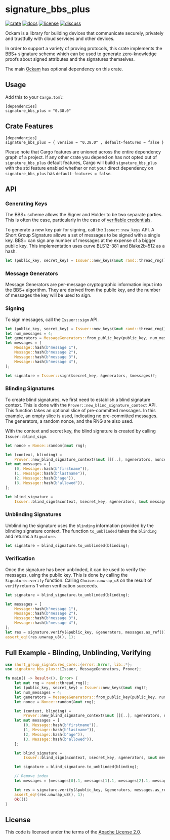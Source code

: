 # signature_bbs_plus

[![crate][crate-image]][crate-link]
[![docs][docs-image]][docs-link]
[![license][license-image]][license-link]
[![discuss][discuss-image]][discuss-link]

Ockam is a library for building devices that communicate securely, privately
and trustfully with cloud services and other devices.

In order to support a variety of proving protocols, this crate implements the BBS+ signature scheme which can be used to generate zero-knowledge proofs about signed attributes and the signatures themselves.

The main [Ockam][main-ockam-crate-link] has optional dependency on this crate.

## Usage

Add this to your `Cargo.toml`:

```
[dependencies]
signature_bbs_plus = "0.38.0"
```

## Crate Features

```
[dependencies]
signature_bbs_plus = { version = "0.38.0" , default-features = false }
```

Please note that Cargo features are unioned across the entire dependency
graph of a project. If any other crate you depend on has not opted out of
`signature_bbs_plus` default features, Cargo will build `signature_bbs_plus` with the std
feature enabled whether or not your direct dependency on `signature_bbs_plus`
has `default-features = false`.

## API

### Generating Keys

The BBS+ scheme allows the Signer and Holder to be two separate parties. This is often the case, particularly in the
case of [verifiable credentials](https://www.w3.org/TR/vc-data-model/).

To generate a new key pair for signing, call the `Issuer::new_keys` API. A Short Group Signature allows a set of messages
to be signed with a single key. BBS+ can sign any number of messages at the expense of a bigger public key. This implementation
uses curve BLS12-381 and Blake2b-512 as a hash.

```rust
let (public_key, secret_key) = Issuer::new_keys(&mut rand::thread_rng())?;
```

### Message Generators

Message Generators are per-message cryptographic information input into the BBS+ algorithm. They are derived from the
public key, and the number of messages the key will be used to sign.

### Signing

To sign messages, call the `Issuer::sign` API.

```rust
let (public_key, secret_key) = Issuer::new_keys(&mut rand::thread_rng())?;
let num_messages = 4;
let generators = MessageGenerators::from_public_key(public_key, num_messages);
let messages = [
    Message::hash(b"message 1"),
    Message::hash(b"message 2"),
    Message::hash(b"message 3"),
    Message::hash(b"message 4"),
];

let signature = Issuer::sign(&secret_key, &generators, &messages)?;
```

### Blinding Signatures

To create blind signatures, we first need to establish a blind signature context. This is done with the `Prover::new_blind_signature_context`
API. This function takes an optional slice of pre-committed messages. In this example, an empty slice is used, indicating
no pre-committed messages. The generators, a random nonce, and the RNG are also used.

With the context and secret key, the blind signature is created by calling `Issuer::blind_sign`.

```rust
let nonce = Nonce::random(&mut rng);

let (context, blinding) =
    Prover::new_blind_signature_context(&mut [][..], &generators, nonce, &mut rng)?;
let mut messages = [
    (0, Message::hash(b"firstname")),
    (1, Message::hash(b"lastname")),
    (2, Message::hash(b"age")),
    (3, Message::hash(b"allowed")),
];

let blind_signature =
    Issuer::blind_sign(&context, &secret_key, &generators, &mut messages[..], nonce)?;
```

### Unblinding Signatures

Unblinding the signature uses the `blinding` information provided by the blinding signature context. The function `to_unblinded`
takes the `blinding` and returns a `Signature`.

```rust
let signature = blind_signature.to_unblinded(blinding);
```

### Verification

Once the signature has been unblinded, it can be used to verify the messages, using the public key. This is done by calling
the `Signature::verify` function. Calling `Choice::unwrap_u8` on the result of `verify` returns 1 when verification succeeds.

```rust
let signature = blind_signature.to_unblinded(blinding);

let messages = [
    Message::hash(b"message 1"),
    Message::hash(b"message 2"),
    Message::hash(b"message 3"),
    Message::hash(b"message 4"),
];
let res = signature.verify(&public_key, &generators, messages.as_ref());
assert_eq!(res.unwrap_u8(), 1);
```

## Full Example - Blinding, Unblinding, Verifying

```rust
use short_group_signatures_core::{error::Error, lib::*};
use signature_bbs_plus::{Issuer, MessageGenerators, Prover};

fn main() -> Result<(), Error> {
    let mut rng = rand::thread_rng();
    let (public_key, secret_key) = Issuer::new_keys(&mut rng)?;
    let num_messages = 4;
    let generators = MessageGenerators::from_public_key(public_key, num_messages);
    let nonce = Nonce::random(&mut rng);

    let (context, blinding) =
        Prover::new_blind_signature_context(&mut [][..], &generators, nonce, &mut rng)?;
    let mut messages = [
        (0, Message::hash(b"firstname")),
        (1, Message::hash(b"lastname")),
        (2, Message::hash(b"age")),
        (3, Message::hash(b"allowed")),
    ];

    let blind_signature =
        Issuer::blind_sign(&context, &secret_key, &generators, &mut messages[..], nonce)?;

    let signature = blind_signature.to_unblinded(blinding);

    // Remove index
    let messages = [messages[0].1, messages[1].1, messages[2].1, messages[3].1];

    let res = signature.verify(&public_key, &generators, messages.as_ref());
    assert_eq!(res.unwrap_u8(), 1);
    Ok(())
}

```

## License

This code is licensed under the terms of the [Apache License 2.0][license-link].

[main-ockam-crate-link]: https://crates.io/crates/ockam
[crate-image]: https://img.shields.io/crates/v/signature_bbs_plus.svg
[crate-link]: https://crates.io/crates/signature_bbs_plus

[docs-image]: https://docs.rs/signature_bbs_plus/badge.svg
[docs-link]: https://docs.rs/signature_bbs_plus

[license-image]: https://img.shields.io/badge/License-Apache%202.0-green.svg
[license-link]: https://github.com/build-trust/ockam/blob/HEAD/LICENSE

[discuss-image]: https://img.shields.io/badge/Discuss-Github%20Discussions-ff70b4.svg
[discuss-link]: https://github.com/build-trust/ockam/discussions
